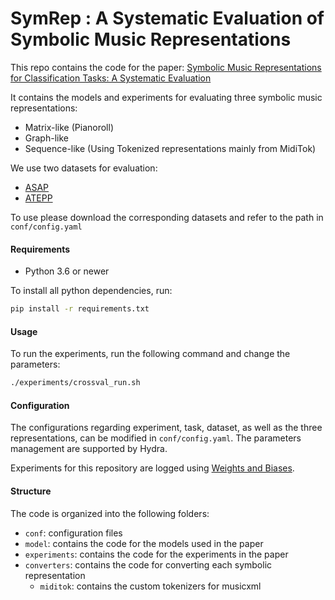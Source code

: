 # SymRep :  A Systematic Evaluation of Symbolic Music Representations

This repo contains the code for the paper:
[Symbolic Music Representations for Classification Tasks: A Systematic Evaluation]()

It contains the models and experiments for evaluating three symbolic music representations:
- Matrix-like (Pianoroll)
- Graph-like 
- Sequence-like (Using Tokenized representations mainly from MidiTok)

We use two datasets for evaluation:
- [ASAP](https://github.com/CPJKU/asap-dataset)
- [ATEPP](https://github.com/BetsyTang/ATEPP)

To use please download the corresponding datasets and refer to the path in ```conf/config.yaml```

#### Requirements
- Python 3.6 or newer

To install all python dependencies, run:
```bash
pip install -r requirements.txt
```

#### Usage

To run the experiments, run the following command and change the parameters:
```bash
./experiments/crossval_run.sh
```

#### Configuration 

The configurations regarding experiment, task, dataset, as well as the three representations, can be modified in  ```conf/config.yaml```. The parameters management are supported by Hydra.

Experiments for this repository are logged using [Weights and Biases](https://wandb.ai/huanz/symrep).

#### Structure

The code is organized into the following folders:
- `conf`: configuration files
- `model`: contains the code for the models used in the paper
- `experiments`: contains the code for the experiments in the paper
- `converters`: contains the code for converting each symbolic representation
    - `miditok`:  contains the custom tokenizers for musicxml  